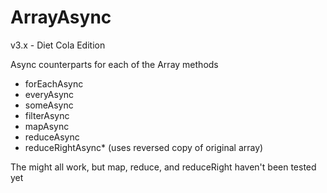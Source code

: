 ArrayAsync
===

v3.x - Diet Cola Edition

Async counterparts for each of the Array methods

  * forEachAsync
  * everyAsync
  * someAsync
  * filterAsync
  * mapAsync
  * reduceAsync
  * reduceRightAsync\* (uses reversed copy of original array)

The might all work, but map, reduce, and reduceRight haven't been tested yet

